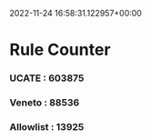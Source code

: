 2022-11-24 16:58:31.122957+00:00
# Rule Counter 
 ### UCATE : 603875

 ### Veneto : 88536

 ### Allowlist : 13925